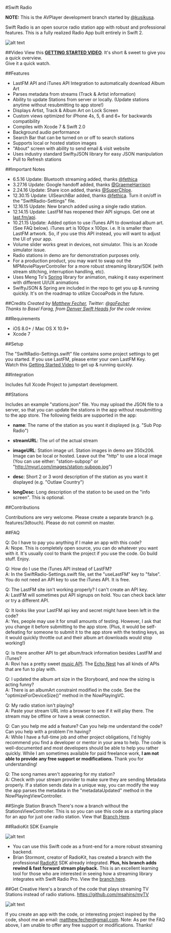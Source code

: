 #Swift Radio

**NOTE:** This is the AVPlayer development branch started by [@kusikusa](https://github.com/kusikusa).

Swift Radio is an open source radio station app with robust and professional features. This is a fully realized Radio App built entirely in Swift 2. 

![alt text](http://matthewfecher.com/wp-content/uploads/2015/09/screen-1.jpg "Swift Radio")

##Video
View this [**GETTING STARTED VIDEO**](https://youtu.be/m7jiajCHFvc).
It's short & sweet to give you a quick overview.  
Give it a quick watch.

##Features

- LastFM API and iTunes API Integration to automatically download Album Art
- Parses metadata from streams (Track & Artist information)
- Ability to update Stations from server or locally. (Update stations anytime without resubmitting to app store!)
- Displays Artist, Track & Album Art on Lock Screen
- Custom views optimized for iPhone 4s, 5, 6 and 6+ for backwards compatibility
- Compiles with Xcode 7 & Swift 2.0
- Background audio performance
- Search Bar that can be turned on or off to search stations
- Supports local or hosted station images
- "About" screen with ability to send email & visit website
- Uses industry standard SwiftyJSON library for easy JSON manipulation
- Pull to Refresh stations

##Important Notes
- 6.5.16 Update: Bluetooth streaming added, thanks [@fethica](https://github.com/fethica)
- 3.27.16 Update: Google handoff added, thanks [@GraemeHarrison](https://github.com/GraemeHarrison)
- 2.24.16 Update: Share icon added, thanks [@SuperChloe](https://github.com/SuperChloe).  
- 12.30.15 Update: UISearchBar added, thanks [@fethica](https://github.com/fethica). Turn it on/off in the "SwiftRadio-Settings" file.  
- 12.16.15 Update: New branch added using a single radio station.
- 12.14.15 Update: LastFM has reopened their API signups. Get one at [last.fm/api](http://www.last.fm/api).
- 10.21.15 Update: Added option to use iTunes API to download album art. (See FAQ below). iTunes art is 100px x 100px. i.e. It is smaller than LastFM artwork. So, if you use this API instead, you will want to adjust the UI of your app.
- Volume slider works great in devices, not simulator. This is an Xcode simulator issue.  
- Radio stations in demo are for demonstration purposes only. 
- For a production product, you may want to swap out the MPMoviePlayerController for a more robust streaming library/SDK (with stream stitching, interruption handling, etc).
- Uses Meng To's [Spring](https://github.com/MengTo/Spring) library for animation, making it easy experiment with different UI/UX animations
- SwiftyJSON & Spring are included in the repo to get you up & running quickly. It's on the roadmap to utilize CocoaPods in the future. 

##Credits
*Created by [Matthew Fecher](http://matthewfecher.com), Twitter: [@goFecher](http://twitter.com/goFecher)*  
*Thanks to Basel Farag, from [Denver Swift Heads](http://www.meetup.com/Denver-Swift-Heads/) for the code review.*  

##Requirements

- iOS 8.0+ / Mac OS X 10.9+
- Xcode 7

##Setup

The "SwiftRadio-Settings.swift" file contains some project settings to get you started. If you use LastFM, please enter your own LastFM Key.  
Watch this [Getting Started Video](https://youtu.be/m7jiajCHFvc) to get up & running quickly.

##Integration

Includes full Xcode Project to jumpstart development.

##Stations 

Includes an example "stations.json" file. You may upload the JSON file to a server, so that you can update the stations in the app without resubmitting to the app store. The following fields are supported in the app:

- **name**: The name of the station as you want it displayed (e.g. "Sub Pop Radio")

- **streamURL**: The url of the actual stream

- **imageURL**: Station image url. Station images in demo are 350x206. Image can be local or hosted. Leave out the "http" to use a local image (You can use either: "station-subpop" or "http://myurl.com/images/station-subpop.jpg")

- **desc**: Short 2 or 3 word description of the station as you want it displayed (e.g. "Outlaw Country")

- **longDesc**: Long description of the station to be used on the "info screen". This is optional.

##Contributions

Contributions are very welcome. Please create a separate branch (e.g. features/3dtouch). Please do not commit on master.

##FAQ

Q: Do I have to pay you anything if I make an app with this code?  
A: Nope. This is completely open source, you can do whatever you want with it. It's usually cool to thank the project if you use the code. Go build stuff. Enjoy.

Q: How do I use the iTunes API instead of LastFM?  
A: In the SwiftRadio-Settings.swift file, set the "useLastFM" key to "false". You do not need an API key to use the iTunes API. It is free.

Q: The LastFM site isn't working properly? I can't create an API key.  
A: LastFM will sometimes put API signups on hold. You can check back later or try a different API.

Q: It looks like your LastFM api key and secret might have been left in the code?  
A: Yes, people may use it for small amounts of testing. However, I ask that you change it before submitting to the app store. (Plus, it would be self-defeating for someone to submit it to the app store with the testing keys, as it would quickly throttle out and their album art downloads would stop working!)

Q: Is there another API to get album/track information besides LastFM and iTunes?  
A: Rovi has a pretty sweet [music API](http://prod-doc.rovicorp.com/mashery/index.php/Data/APIs/Rovi-Music). The [Echo Nest](http://developer.echonest.com/) has all kinds of APIs that are fun to play with. 

Q: I updated the album art size in the Storyboard, and now the sizing is acting funny?  
A: There is an albumArt constraint modified in the code. See the "optimizeForDeviceSize()" method in the NowPlayingVC.

Q: My radio station isn't playing?  
A: Paste your stream URL into a browser to see if it will play there. The stream may be offline or have a weak connection.

Q: Can you help me add a feature? Can you help me understand the code? Can you help with a problem I'm having?  
A: While I have a full-time job and other project obligations, I'd highly recommend you find a developer or mentor in your area to help. The code is well-documented and most developers should be able to help you rather quickly. While I am sometimes available for paid freelance work, **I am not able to provide any free support or modifications.** Thank you for understanding!

Q: The song names aren't appearing for my station?  
A: Check with your stream provider to make sure they are sending Metadata properly. If a station sends data in a unique way, you can modify the way the app parses the metadata in the "metadataUpdated" method in the NowPlayingViewController.

##Single Station Branch
There's now a branch without the StationsViewController. This is so you can use this code as a starting place for an app for just one radio station. View that [Branch Here](https://github.com/swiftcodex/Swift-Radio-Pro/tree/single-station).

##RadioKit SDK Example 

![alt text](http://matthewfecher.com/wp-content/uploads/2015/11/radiokit.jpg "RadioKit Example")

- You can use this Swift code as a front-end for a more robust streaming backend.
- Brian Stormont, creator of RadioKit, has created a branch with the professional [RadioKit](http://stormyprods.com/products/radiokit.php) SDK already integrated. **Plus, his branch adds rewind & fast forward stream playback.** This is an excellent learning tool for those who are interested in seeing how a streaming library integrates with Swift Radio Pro. View the [branch here](https://github.com/MostTornBrain/Swift-Radio-Pro/tree/RadioKit).

##Get Creative
Here's a branch of the code that plays streaming TV Stations instead of radio stations. https://github.com/msahins/myTV

![alt text](http://matthewfecher.com/wp-content/uploads/2015/11/myTV.png "Swift TV")

If you create an app with the code, or interesting project inspired by the code, shoot me an email: matthew.fecher@gmail.com. Note: As per the FAQ above, I am unable to offer any free support or modifications. Thanks!
